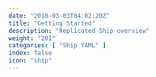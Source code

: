 ```yaml
---
date: "2018-03-03T04:02:20Z"
title: "Getting Started"
description: "Replicated Ship overview"
weight: "201"
categories: [ "Ship YAML" ]
index: false
icon: "ship"
---
```


